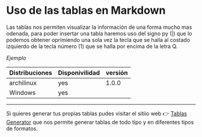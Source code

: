 # Uso de las tablas en Markdown

Las tablas nos permiten visualizar la información de una forma mucho mas odenada, para poder insertar una tabla haremos uso del signo py (|) que lo podemos obtener oprimiendo una sola vez la tecla que se halla al costado izquierdo de la tecla número (1) que se halla por encima de la letra Q. 

_Ejemplo_

| Distribuciones | Disponivilidad | versión | 
|----------------|----------------|---------|
|archilinux      | yes            |1.0.0    |
|Windows         | yes            |         |

---
Si quieres generar tus propias tablas pudes visitar el sitiio web :point_right: [Tablas Generator](https://www.tablesgenerator.com/ "generador de tablas") que nos permite generar tablas de todo tipo y en diferentes tipos de formatos.